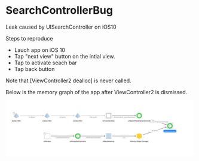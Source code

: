 # SearchControllerBug
Leak caused by UISearchController on iOS10

Steps to reproduce

- Lauch app on iOS 10
- Tap "next view" button on the intial view.
- Tap to activate seach bar
- Tap back button

Note that [ViewController2 dealloc] is never called.

Below is the memory graph of the app after ViewController2 is dismissed.

![Alt text](https://github.com/larryryu/SearchControllerBug/blob/master/memory_graph.png)
